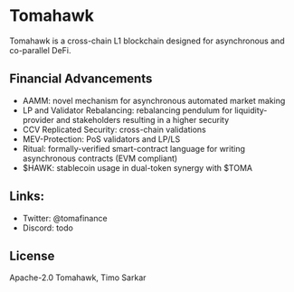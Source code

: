 # Tomahawk 

Tomahawk is a cross-chain L1 blockchain designed for asynchronous and co-parallel DeFi.

## Financial Advancements

- AAMM: novel mechanism for asynchronous automated market making
- LP and Validator Rebalancing: rebalancing pendulum for liquidity-provider and stakeholders resulting in a higher security
- CCV Replicated Security: cross-chain validations
- MEV-Protection: PoS validators and LP/LS
- Ritual: formally-verified smart-contract language for writing asynchronous contracts (EVM compliant)
- $HAWK: stablecoin usage in dual-token synergy with $TOMA

## Links:

- Twitter: @tomafinance
- Discord: todo

## License

Apache-2.0 Tomahawk, Timo Sarkar
